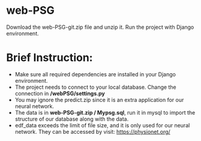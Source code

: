 # web-PSG
Download the web-PSG-git.zip file and unzip it. Run the project with Django environment.

# Brief Instruction:
* Make sure all required dependencies are installed in your Django environment.
* The project needs to connect to your local database. Change the connection in **/webPSG/settings.py**
* You may ignore the predict.zip since it is an extra application for our neural network.
* The data is in **web-PSG-git.zip / Mypsg.sql**, run it in mysql to import the structure of our database along with the data.
* edf_data exceeds the limit of file size, and it is only used for our neural network. They can be accessed by visit: https://physionet.org/
